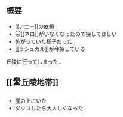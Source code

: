 ## 概要

- [[アニー]]の依頼
- 🐱[[ネロ]]がいなくなったので探してほしい
- 怖がっていた様子だった..
- [[ラシュカル]]が今探している

丘陵に行ってしまった..

## [[🛣️丘陵地帯]]

- 崖の上にいた
- ダッコしたら大人しくなった

